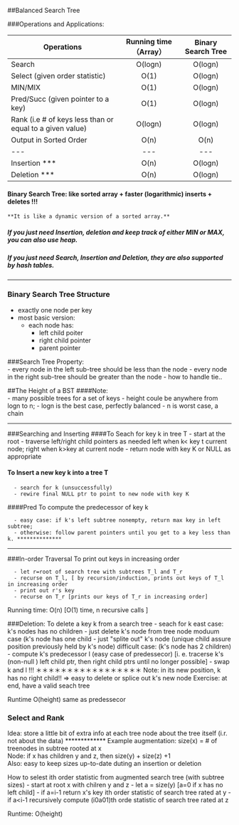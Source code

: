 ##Balanced Search Tree

###Operations and Applications: 

| Operations  |    Running time （Array） | Binary Search Tree|
| ---  |    :---: | :---: |
| Search   |    O(logn) |  O(logn) |  
| Select (given order statistic)   |   O(1)  |O(logn) |  
| MIN/MIX  |    O(1) |O(logn) |  
| Pred/Succ (given pointer to a key) |    O(1) |O(logn) |  
| Rank (i.e # of keys less than or equal to a given value) |    O(logn) |O(logn) |  
| Output in Sorted Order  |    O(n) |  O(n) |  
| ---  |    --- | --- |
| Insertion ***  |    O(n)  |   O(logn) | 
| Deletion ***   |    O(n)  |  O(logn) | 

#### Binary Search Tree: like sorted array + faster (logarithmic) inserts + deletes !!!
    **It is like a dynamic version of a sorted array.**
##### If you just need Insertion, deletion and keep track of either MIN or MAX, you can also use heap. 
##### If you just need Search, Insertion and Deletion, they are also supported by hash tables.

---

### Binary Search Tree Structure
- exactly one node per key
- most basic version:
   - each node has:
      - left child poiter
      - right child pointer
      - parent pointer

###Search Tree Property:  
      - every node in the left sub-tree should be less than the node
      - every node in the right sub-tree should be greater than the node
      - how to handle tie..

##The Height of a BST
####Note:  
      - many possible trees for a set of keys 
      - height coule be anywhere from logn to n;
      - logn is the best case, perfectly balanced
      - n is worst case, a chain
      
---

###Searching and Inserting
####To Seach for key k in tree T
      -  start at the root
      -  traverse left/right child pointers as needed   left when k< key t current node; right when k>key at current node
      -  return node with key K or NULL as appropriate

#### To Insert a new key k into a tree T
      - search for k (unsuccessfully)
      - rewire final NULL ptr to point to new node with key K

####Pred
To compute the predecessor of key k  

      - easy case: if k's left subtree nonempty, return max key in left subtree;  
      - otherwise: follow parent pointers until you get to a key less than k. **************  

---

###In-order Traversal 
To print out keys in increasing order    

      - let r=root of search tree with subtrees T_l and T_r  
      - recurse on T_l, [ by recursion/induction, prints out keys of T_l in increasing order  
      - print out r's key  
      - recurse on T_r [prints our keys of T_r in increasing order]  

Running time: O(n) [O(1) time, n recursive calls ] 

###Deletion:
To delete a key k from a search tree
      - seach for k
      east case: k's nodes has no children
      - just delete k's node from tree node
      moduum case (k's node has one child
      - just "splite out" k's node (unique child assure position previously held by k's node)
      difficult case: (k's node has 2 children)
      - compute k's predecessor l (easy case of predessecor)
      [i. e. tracerse k's (non-null ) left child ptr, then right child ptrs until no longer possible]
      - swap k and l !!! ＊＊＊＊＊＊＊＊＊＊＊＊＊＊＊＊＊
      Note: in its new position, k has no right child!!
      => easy to delete or splice out k's new node
      Exercise: at end, have a valid seach tree

Runtime O(height) same as predessecor

### Select and Rank
Idea: store a little bit of extra info at each tree node about the tree itself (i.r. not about the data)  *************
Example augmentation: size(x) = # of treenodes in subtree rooted at x  
Node: if x has children y and z, then size(y) + size(z) +1   
Also: easy to keep sizes up-to-date duting an insertion or deletion

How to selest ith order statistic from augmented search tree (with subtree sizes)
      - start at root x with chilren y and z
      - let a = size(y) [a=0 if x has no left child]
      - if a=i-1 return x's key
         ith order statistic of search tree rated at y
      - if a<i-1 recursively compute (i0a01)th orde statistic of search tree rated at z

Runtime: O(height)


      
